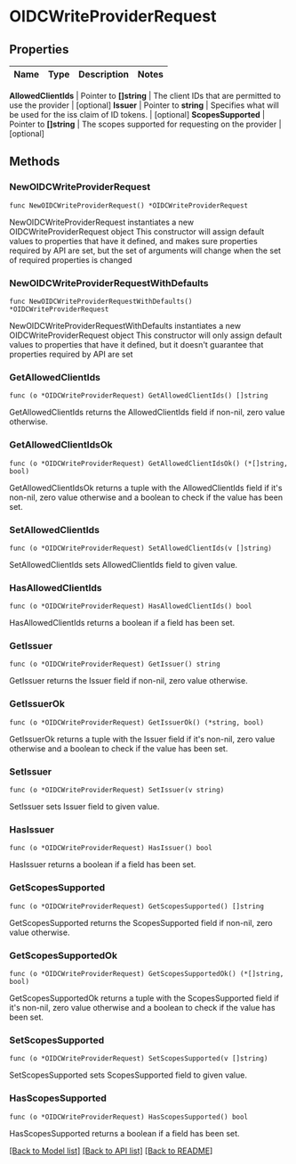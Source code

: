 # OIDCWriteProviderRequest


## Properties

Name | Type | Description | Notes
------------ | ------------- | ------------- | -------------


**AllowedClientIds** | Pointer to **[]string** | The client IDs that are permitted to use the provider | [optional] 
**Issuer** | Pointer to **string** | Specifies what will be used for the iss claim of ID tokens. | [optional] 
**ScopesSupported** | Pointer to **[]string** | The scopes supported for requesting on the provider | [optional] 



## Methods


### NewOIDCWriteProviderRequest

`func NewOIDCWriteProviderRequest() *OIDCWriteProviderRequest`

NewOIDCWriteProviderRequest instantiates a new OIDCWriteProviderRequest object
This constructor will assign default values to properties that have it defined,
and makes sure properties required by API are set, but the set of arguments
will change when the set of required properties is changed

### NewOIDCWriteProviderRequestWithDefaults

`func NewOIDCWriteProviderRequestWithDefaults() *OIDCWriteProviderRequest`

NewOIDCWriteProviderRequestWithDefaults instantiates a new OIDCWriteProviderRequest object
This constructor will only assign default values to properties that have it defined,
but it doesn't guarantee that properties required by API are set


### GetAllowedClientIds

`func (o *OIDCWriteProviderRequest) GetAllowedClientIds() []string`

GetAllowedClientIds returns the AllowedClientIds field if non-nil, zero value otherwise.

### GetAllowedClientIdsOk

`func (o *OIDCWriteProviderRequest) GetAllowedClientIdsOk() (*[]string, bool)`

GetAllowedClientIdsOk returns a tuple with the AllowedClientIds field if it's non-nil, zero value otherwise
and a boolean to check if the value has been set.

### SetAllowedClientIds

`func (o *OIDCWriteProviderRequest) SetAllowedClientIds(v []string)`

SetAllowedClientIds sets AllowedClientIds field to given value.


### HasAllowedClientIds

`func (o *OIDCWriteProviderRequest) HasAllowedClientIds() bool`

HasAllowedClientIds returns a boolean if a field has been set.




### GetIssuer

`func (o *OIDCWriteProviderRequest) GetIssuer() string`

GetIssuer returns the Issuer field if non-nil, zero value otherwise.

### GetIssuerOk

`func (o *OIDCWriteProviderRequest) GetIssuerOk() (*string, bool)`

GetIssuerOk returns a tuple with the Issuer field if it's non-nil, zero value otherwise
and a boolean to check if the value has been set.

### SetIssuer

`func (o *OIDCWriteProviderRequest) SetIssuer(v string)`

SetIssuer sets Issuer field to given value.


### HasIssuer

`func (o *OIDCWriteProviderRequest) HasIssuer() bool`

HasIssuer returns a boolean if a field has been set.




### GetScopesSupported

`func (o *OIDCWriteProviderRequest) GetScopesSupported() []string`

GetScopesSupported returns the ScopesSupported field if non-nil, zero value otherwise.

### GetScopesSupportedOk

`func (o *OIDCWriteProviderRequest) GetScopesSupportedOk() (*[]string, bool)`

GetScopesSupportedOk returns a tuple with the ScopesSupported field if it's non-nil, zero value otherwise
and a boolean to check if the value has been set.

### SetScopesSupported

`func (o *OIDCWriteProviderRequest) SetScopesSupported(v []string)`

SetScopesSupported sets ScopesSupported field to given value.


### HasScopesSupported

`func (o *OIDCWriteProviderRequest) HasScopesSupported() bool`

HasScopesSupported returns a boolean if a field has been set.









[[Back to Model list]](../README.md#documentation-for-models) [[Back to API list]](../README.md#documentation-for-api-endpoints) [[Back to README]](../README.md)


